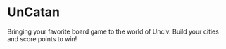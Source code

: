 # UnCatan
Bringing your favorite board game to the world of Unciv. Build your cities and score points to win!

